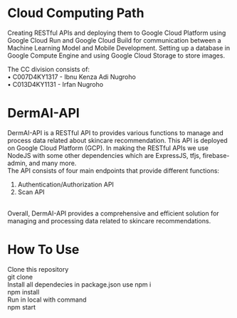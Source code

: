 # Cloud Computing Path
Creating RESTful APIs and deploying them to Google Cloud Platform using Google Cloud Run and Google Cloud Build for communication between a Machine Learning Model and Mobile Development. Setting up a database in Google Compute Engine and using Google Cloud Storage to store images.

The CC division consists of: <br>
•	C007D4KY1317 - Ibnu Kenza Adi Nugroho <br>
•	C013D4KY1131 - Irfan Nugroho <br>

# DermAI-API
DermAI-API is a RESTful API to provides various functions to manage and process data related about skincare recommendation. This API is deployed on Google Cloud Platform (GCP). In making the RESTful APIs we use NodeJS with some other dependencies which are ExpressJS, tfjs, firebase-admin, and many more. <br>
The API consists of four main endpoints that provide different functions: <br>

1. Authentication/Authorization API <br>
2. Scan API <br>

<br>Overall, DermAI-API provides a comprehensive and efficient solution for managing and processing data related to skincare recommendations.<br>
# How To Use
Clone this repository <br>
git clone <br>
Install all dependecies in package.json use npm i <br>
npm install <br>
Run in local with command <br>
npm start


